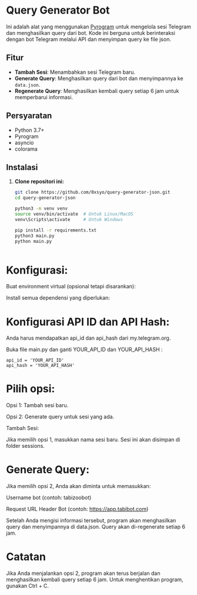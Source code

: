 # Query Generator Bot

Ini adalah alat yang menggunakan [Pyrogram](https://docs.pyrogram.org/) untuk mengelola sesi Telegram dan menghasilkan query dari bot. Kode ini berguna untuk berinteraksi dengan bot Telegram melalui API dan menyimpan query ke file json.

## Fitur

- **Tambah Sesi**: Menambahkan sesi Telegram baru.
- **Generate Query**: Menghasilkan query dari bot dan menyimpannya ke `data.json`.
- **Regenerate Query**: Menghasilkan kembali query setiap 6 jam untuk memperbarui informasi.

## Persyaratan

- Python 3.7+
- Pyrogram
- asyncio
- colorama

## Instalasi

1. **Clone repositori ini:**

   ```bash
   git clone https://github.com/0xsyo/query-generator-json.git
   cd query-generator-json

   python3 -m venv venv
   source venv/bin/activate  # Untuk Linux/MacOS
   venv\Scripts\activate     # Untuk Windows

   pip install -r requirements.txt
   python3 main.py
   python main.py



# Konfigurasi:

Buat environment virtual (opsional tetapi disarankan):

Install semua dependensi yang diperlukan:



# Konfigurasi API ID dan API Hash:

Anda harus mendapatkan api_id dan api_hash dari my.telegram.org.

Buka file main.py dan ganti YOUR_API_ID dan YOUR_API_HASH :

    
    api_id = 'YOUR_API_ID'
    api_hash = 'YOUR_API_HASH'



# Pilih opsi:

Opsi 1: Tambah sesi baru.

Opsi 2: Generate query untuk sesi yang ada.

Tambah Sesi:

Jika memilih opsi 1, masukkan nama sesi baru. Sesi ini akan disimpan di folder sessions.

# Generate Query:

Jika memilih opsi 2, Anda akan diminta untuk memasukkan:

Username bot (contoh: tabizoobot)

Request URL Header Bot (contoh: https://app.tabibot.com)

Setelah Anda mengisi informasi tersebut, program akan menghasilkan query dan menyimpannya di data.json. Query akan di-regenerate setiap 6 jam.

# Catatan
Jika Anda menjalankan opsi 2, program akan terus berjalan dan menghasilkan kembali query setiap 6 jam.
Untuk menghentikan program, gunakan Ctrl + C.
